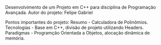 Desenvolvimento de um Projeto em C++ para disciplina de Programação Avançada.
Autor do projeto: Felipe Gabriel 

Pontos importantes do projeto:
Resumo - Calculadora de Polinômios.
Tecnologias - Base em C++, divisão de projeto utilizando Headers.
Paradigmas - Programção Orientada a Objetos, alocação dinâmica de memória.

